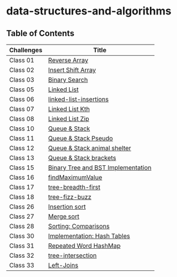 # data-structures-and-algorithms

## Table of Contents

| Challenges | Title                                                          |
|------------|----------------------------------------------------------------|
| Class 01   | [Reverse Array](./java-challenges-cc1/README.md)               |
| Class 02   | [Insert Shift Array](./java-challenges-cc2/README.md)          |
| Class 03   | [Binary Search](./java-challenges-cc3/README.md)               |
| Class 05   | [Linked List](./java-challenges-cc5/README.md)                 |
| Class 06   | [linked-list-insertions](./java-challenge-cc6/README.md)       |
| Class 07   | [Linked List Kth](challenge-cc7/README.md)                     |
| Class 08   | [Linked List Zip](challenge-cc8/README.md)                     |
| Class 10   | [Queue & Stack](challenge-cc10/README.md)                      |
| Class 11   | [Queue & Stack Pseudo ](challenge-cc11/README.md)              |
| Class 12   | [Queue & Stack animal shelter](challenge-cc12/README.md)       |
| Class 13   | [Queue & Stack brackets](challenge-cc13/README.md)             |
| Class 15   | [Binary Tree and BST Implementation](challenge-cc15/README.md) |
| Class 16   | [findMaximumValue](challenge-cc16/README.md)                   |
| Class 17   | [tree-breadth-first](challenge-cc17/README.md)                 |
| Class 18   | [tree-fizz-buzz](challenge-cc18/README.md)                     |
| Class 26   | [Insertion sort ](challenge-cc26/README.md)                    |
| Class 27   | [Merge sort ](challenge-cc27/README.md)                        |
| Class 28   | [Sorting: Comparisons ](challenge-cc28/README.md)              |
| Class 30   | [ Implementation: Hash Tables ](challenge-cc30/README.md)      |
| Class 31   | [  Repeated Word HashMap ](challenge-cc31/README.md)           |
| Class 32   | [ tree-intersection ](challenge-cc32/README.md)                |
| Class 33   | [ Left-Joins ](challenge-cc33/README.md)                       |














